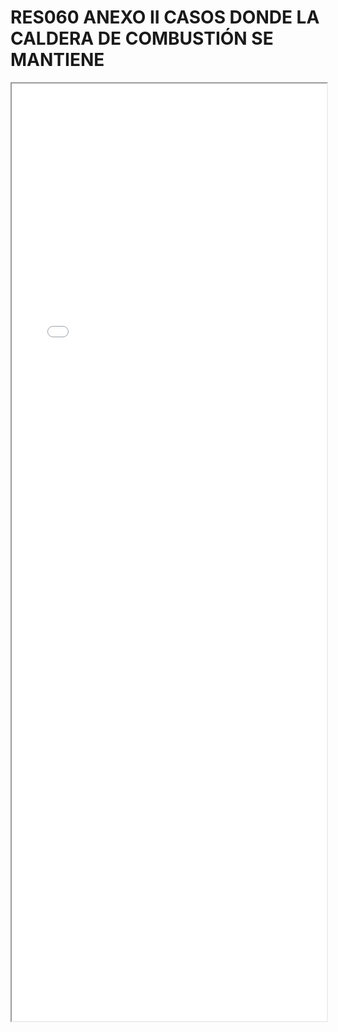 
# RES060 ANEXO II CASOS DONDE LA CALDERA DE COMBUSTIÓN SE MANTIENE

<iframe src="../RES060 ANEXO II CASOS DONDE LA CALDERA DE COMBUSTIÓN SE MANTIENE.pdf" width="100%" height="1500px"></iframe>

